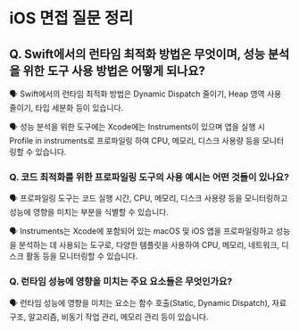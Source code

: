 # iOS 면접 질문 정리

## Q. Swift에서의 런타임 최적화 방법은 무엇이며, 성능 분석을 위한 도구 사용 방법은 어떻게 되나요?

🗣️ Swift에서의 런타임 최적화 방법은 Dynamic Dispatch 줄이기, Heap 영역 사용 줄이기, 타입 세분화 등이 있습니다.

🗣️ 성능 분석을 위한 도구에는 Xcode에는 Instruments이 있으며 앱을 실행 시 Profile in instruments로 프로파일링 하여 CPU, 메모리, 디스크 사용량 등을 모니터링할 수 있습니다.

### Q. 코드 최적화를 위한 프로파일링 도구의 사용 예시는 어떤 것들이 있나요?

🗣️ 프로파일링 도구는 코드 실행 시간, CPU, 메모리, 디스크 사용량 등을 모니터링하고 성능에 영향을 미치는 부분을 식별할 수 있습니다.

🗣️ Instruments는 Xcode에 포함되어 있는 macOS 및 iOS 앱을 프로파일링하고 성능을 분석하는 데 사용되는 도구로, 다양한 템플릿을 사용하여 CPU, 메모리, 네트워크, 디스크 활동 등을 모니터링할 수 있습니다.

### Q. 런타임 성능에 영향을 미치는 주요 요소들은 무엇인가요?

🗣️ 런타임 성능에 영향을 미치는 요소는 함수 호출(Static, Dynamic Dispatch), 자료구조, 알고리즘, 비동기 작업 관리, 메모리 관리 등이 있습니다.
